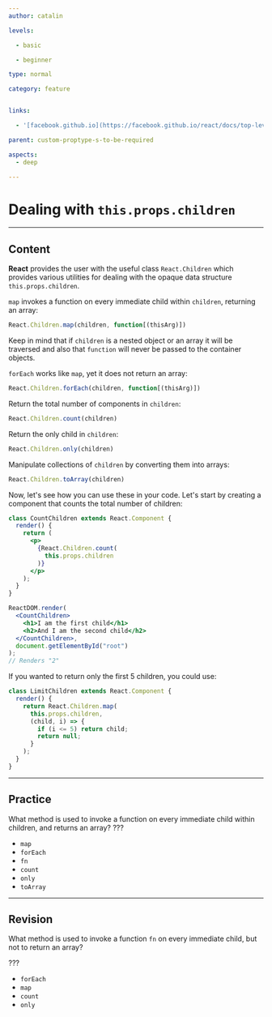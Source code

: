 ```yaml
---
author: catalin

levels:

  - basic

  - beginner

type: normal

category: feature


links:

  - '[facebook.github.io](https://facebook.github.io/react/docs/top-level-api.html#react.children){website}'

parent: custom-proptype-s-to-be-required

aspects:
  - deep

---
```


# Dealing with `this.props.children`

---
## Content

**React** provides the user with the useful class `React.Children` which provides various utilities for dealing with the opaque data structure `this.props.children`.

`map` invokes a function on every immediate child within `children`, returning an array:

```jsx
React.Children.map(children, function[(thisArg)])
```

Keep in mind that if `children` is a nested object or an array it will be traversed and also that `function` will never be passed to the container objects.

`forEach` works like `map`, yet it does not return an array:

```jsx
React.Children.forEach(children, function[(thisArg)])
```

Return the total number of components in `children`:

```jsx
React.Children.count(children)
```

Return the only child in `children`:

```jsx
React.Children.only(children)
```

Manipulate collections of `children` by converting them into arrays:

```jsx
React.Children.toArray(children)
```

Now, let's see how you can use these in your code. Let's start by creating a component that counts the total number of children:

```jsx
class CountChildren extends React.Component {
  render() {
    return (
      <p>
        {React.Children.count(
          this.props.children
        )}
      </p>
    );
  }
}

ReactDOM.render(
  <CountChildren>
    <h1>I am the first child</h1>
    <h2>And I am the second child</h2>
  </CountChildren>,
  document.getElementById("root")
);
// Renders "2"
```

If you wanted to return only the first 5 children, you could use:

```jsx
class LimitChildren extends React.Component {
  render() {
    return React.Children.map(
      this.props.children,
      (child, i) => {
        if (i <= 5) return child;
        return null;
      }
    );
  }
}
```

---
## Practice

What method is used to invoke a function on every immediate child within children, and returns an array? ???


* `map`
* `forEach`
* `fn`
* `count`
* `only`
* `toArray`

---
## Revision

What method is used to invoke a function `fn` on every immediate child, but not to return an array?

???


* `forEach`
* `map`
* `count`
* `only`


